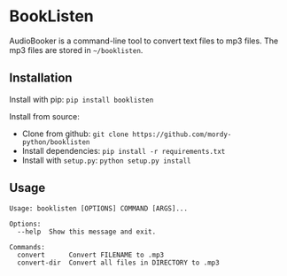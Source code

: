 # BookListen

AudioBooker is a command-line tool to convert text files to mp3 files. The mp3 files are stored in `~/booklisten`.

## Installation
Install with pip: `pip install booklisten`

Install from source:
* Clone from github: `git clone https://github.com/mordy-python/booklisten`
* Install dependencies: `pip install -r requirements.txt`
* Install with `setup.py`: `python setup.py install`

## Usage

```
Usage: booklisten [OPTIONS] COMMAND [ARGS]...

Options:
  --help  Show this message and exit.

Commands:
  convert      Convert FILENAME to .mp3
  convert-dir  Convert all files in DIRECTORY to .mp3
```